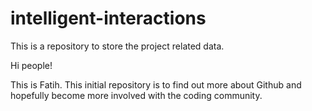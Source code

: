 # intelligent-interactions
This is a repository to store the project related data.

Hi people! 

This is Fatih. This initial repository is to find out more about Github and hopefully become more involved with the coding community.
